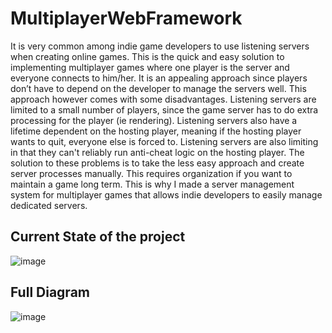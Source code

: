 # MultiplayerWebFramework
It is very common among indie game developers to use listening servers when creating
online games. This is the quick and easy solution to implementing multiplayer games where one
player is the server and everyone connects to him/her. It is an appealing approach since players
don’t have to depend on the developer to manage the servers well. This approach however comes
with some disadvantages. Listening servers are limited to a small number of players, since the
game server has to do extra processing for the player (ie rendering). Listening servers also have a
lifetime dependent on the hosting player, meaning if the hosting player wants to quit, everyone
else is forced to. Listening servers are also limiting in that they can't reliably run anti-cheat logic
on the hosting player. The solution to these problems is to take the less easy approach and create
server processes manually. This requires organization if you want to maintain a game long term.
This is why I made a server management system for multiplayer games that allows indie
developers to easily manage dedicated servers.

## Current State of the project
![image](https://user-images.githubusercontent.com/7013902/131389369-9eead745-2c01-42a4-888c-bc6341472c36.png)

## Full Diagram
![image](https://user-images.githubusercontent.com/7013902/131390018-614776fd-8b9d-45ba-a515-37debd9d70dd.png)


